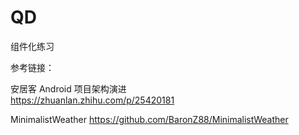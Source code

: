 # QD
组件化练习



参考链接：

安居客 Android 项目架构演进  
https://zhuanlan.zhihu.com/p/25420181

MinimalistWeather
https://github.com/BaronZ88/MinimalistWeather
